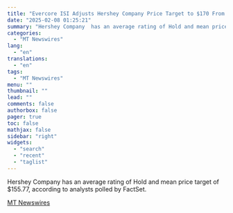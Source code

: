 ```yaml
---
title: "Evercore ISI Adjusts Hershey Company Price Target to $170 From $195"
date: "2025-02-08 01:25:21"
summary: "Hershey Company  has an average rating of Hold and mean price target of $155.77, according to analysts polled by FactSet."
categories:
  - "MT Newswires"
lang:
  - "en"
translations:
  - "en"
tags:
  - "MT Newswires"
menu: ""
thumbnail: ""
lead: ""
comments: false
authorbox: false
pager: true
toc: false
mathjax: false
sidebar: "right"
widgets:
  - "search"
  - "recent"
  - "taglist"
---
```


Hershey Company has an average rating of Hold and mean price target of $155.77, according to analysts polled by FactSet.

[MT Newswires](https://www.tradingview.com/news/mtnewswires.com:20250207:A3312871:0/)
